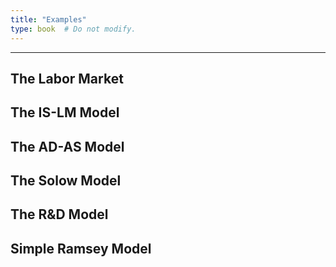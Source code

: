 ```yaml
---
title: "Examples"
type: book  # Do not modify.
---
```


---

## The Labor Market
## The IS-LM Model
## The AD-AS Model
## The Solow Model
## The R&D Model
## Simple Ramsey Model